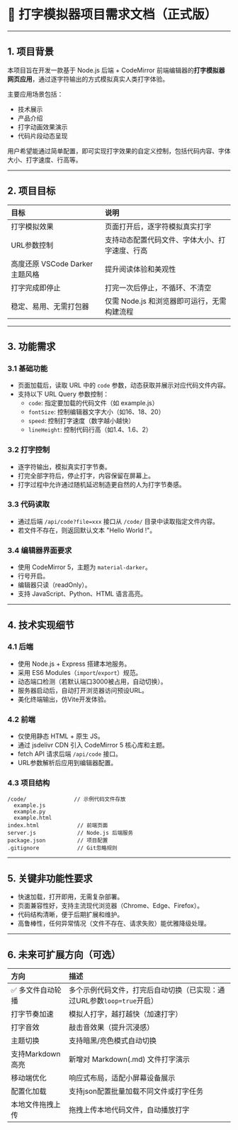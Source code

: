 # 📄 打字模拟器项目需求文档（正式版）

---

## 1. 项目背景

本项目旨在开发一款基于 Node.js 后端 + CodeMirror 前端编辑器的**打字模拟器网页应用**，通过逐字符输出的方式模拟真实人类打字体验。

主要应用场景包括：
- 技术展示
- 产品介绍
- 打字动画效果演示
- 代码片段动态呈现

用户希望能通过简单配置，即可实现打字效果的自定义控制，包括代码内容、字体大小、打字速度、行高等。

---

## 2. 项目目标

| 目标 | 说明 |
|:---|:---|
| 打字模拟效果 | 页面打开后，逐字符模拟真实打字 |
| URL参数控制 | 支持动态配置代码文件、字体大小、打字速度、行高 |
| 高度还原 VSCode Darker 主题风格 | 提升阅读体验和美观性 |
| 打字完成即停止 | 打完一次后停止，不循环、不清空 |
| 稳定、易用、无需打包器 | 仅需 Node.js 和浏览器即可运行，无需构建流程 |

---

## 3. 功能需求

### 3.1 基础功能

- 页面加载后，读取 URL 中的 `code` 参数，动态获取并展示对应代码文件内容。
- 支持以下 URL Query 参数控制：
  - `code`: 指定要加载的代码文件（如 example.js）
  - `fontSize`: 控制编辑器文字大小（如16、18、20）
  - `speed`: 控制打字速度（数字越小越快）
  - `lineHeight`: 控制代码行高（如1.4、1.6、2）

### 3.2 打字控制

- 逐字符输出，模拟真实打字节奏。
- 打完全部字符后，停止打字，内容保留在屏幕上。
- 打字过程中允许通过随机延迟制造更自然的人为打字节奏感。

### 3.3 代码读取

- 通过后端 `/api/code?file=xxx` 接口从 `/code/` 目录中读取指定文件内容。
- 若文件不存在，则返回默认文本 "Hello World !"。

### 3.4 编辑器界面要求

- 使用 CodeMirror 5，主题为 `material-darker`。
- 行号开启。
- 编辑器只读（readOnly）。
- 支持 JavaScript、Python、HTML 语言高亮。

---

## 4. 技术实现细节

### 4.1 后端

- 使用 Node.js + Express 搭建本地服务。
- 采用 ES6 Modules（`import`/`export`）规范。
- 动态端口检测（若默认端口3000被占用，自动切换）。
- 服务器启动后，自动打开浏览器访问预设URL。
- 美化终端输出，仿Vite开发体验。

### 4.2 前端

- 仅使用静态 HTML + 原生 JS。
- 通过 jsdelivr CDN 引入 CodeMirror 5 核心库和主题。
- fetch API 请求后端 `/api/code` 接口。
- URL参数解析后应用到编辑器配置。

### 4.3 项目结构

```
/code/               // 示例代码文件存放
  example.js
  example.py
  example.html
index.html            // 前端页面
server.js             // Node.js 后端服务
package.json          // 项目配置
.gitignore            // Git忽略规则
```

---

## 5. 关键非功能性要求

- 快速加载，打开即用，无需复杂部署。
- 页面兼容性好，支持主流现代浏览器（Chrome、Edge、Firefox）。
- 代码结构清晰，便于后期扩展和维护。
- 高鲁棒性，任何异常情况（文件不存在、请求失败）能优雅降级处理。

---

## 6. 未来可扩展方向（可选）

| 方向 | 描述 |
|:---|:---|
| ✅ 多文件自动轮播 | 多个示例代码文件，打完后自动切换（已实现：通过URL参数`loop=true`开启） |
| 打字节奏加速 | 模拟人打字，越打越快（加速打字） |
| 打字音效 | 敲击音效果（提升沉浸感） |
| 主题切换 | 支持暗黑/亮色模式自动切换 |
| 支持Markdown高亮 | 新增对 Markdown(.md) 文件打字演示 |
| 移动端优化 | 响应式布局，适配小屏幕设备展示 |
| 配置化加载 | 支持json配置批量加载不同文件或打字任务 |
| 本地文件拖拽上传 | 拖拽上传本地代码文件，自动播放打字 |

